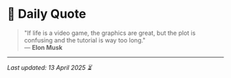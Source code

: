 # 📜 Daily Quote

> "If life is a video game, the graphics are great, but the plot is confusing and the tutorial is way too long."  
> — **Elon Musk**

---

_Last updated: 13 April 2025 ⏳_
